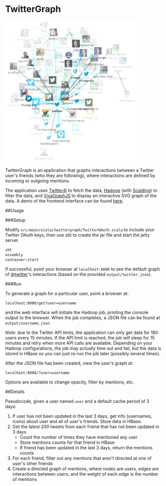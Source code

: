 TwitterGraph
============

![TwitterGraph for @twitter](twittergraph.png)

TwitterGraph is an application that graphs interactions between a Twitter user's 
friends (who they are following), where interactions are defined by incoming or 
outgoing mentions.

The application uses [Twitter4j][1] to fetch the data, [Hadoop][2] 
(with [Scalding][3]) to filter the data, and [VivaGraphJS][4] to display an 
interactive SVG graph of the data. A demo of the frontend interface can be
found [here](http://ee.walfas.org/twittergraph).

##Usage

###Setup

Modify `src/main/scala/twittergraph/TwitterOAuth.scala` to include your Twitter 
OAuth keys, then use sbt to create the jar file and start the jetty server.

	sbt
	assembly
	container:start

If successful, point your browser at `localhost:8080` to see the default graph 
of @[twitter](http://twitter.com/twitter)'s interactions (based on the provided 
`output/twitter.json`).

###Run

To generate a graph for a particular user, point a browser at:

	localhost:8080/get?user=username

and the web interface will initiate the Hadoop job, printing the console output 
to the browser. When the job completes, a JSON file can be found at 
`output/username.json`. 

_Note_: due to the Twitter API limits, the application can only get data for 
180 users every 15 minutes. If the API limit is reached, the job will sleep 
for 15 minutes and retry when more API calls are available. Depending on your 
Hadoop configurations, the job may actually time out and fail, but the data is 
stored in HBase so you can just re-run the job later (possibly several times).

After the JSON file has been created, view the user's graph at:

	localhost:8080/?user=username

Options are available to change opacity, filter by mentions, etc.

##Details

Pseudocode, given a user named `user` and a default cache period of 3 days:

1. If user has not been updated in the last 3 days, get info (usernames, icons) 
	about user and all of user's friends. Store data in HBase.
2. Get the latest 200 tweets from each friend that has not been updated in 3 days
	* Count the number of times they have mentioned any user
	* Store mentions counts for that friend in HBase
	* If friend has been updated in the last 3 days, return the mentions counts
3. For each friend, filter out any mentions that aren't directed at one of 
	user's other friends
4. Create a directed graph of mentions, where nodes are users, edges are 
	interactions between users, and the weight of each edge is the number of 
	mentions

<!--Footnotes-->
[1]: http://twitter4j.org/en
[2]: http://hadoop.apache.org/
[3]: https://github.com/twitter/scalding
[4]: https://github.com/anvaka/VivaGraphJS

